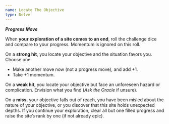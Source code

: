 ```yaml
---
name: Locate The Objective
type: Delve
---
```


**_Progress Move_**

When **your exploration of a site comes to an end**, roll the challenge dice and compare to your progress. Momentum is ignored on this roll.

On a **strong hit**, you locate your objective and the situation favors you. Choose one.

- Make another move now (not a progress move), and add +1.
- Take +1 momentum.

On a **weak hit**, you locate your objective but face an unforeseen hazard or complication. Envision what you find (_Ask the Oracle_ if unsure).

On a **miss**, your objective falls out of reach, you have been misled about the nature of your objective, or you discover that this site holds unexpected depths. If you continue your exploration, clear all but one filled progress and raise the site’s rank by one (if not already epic).
